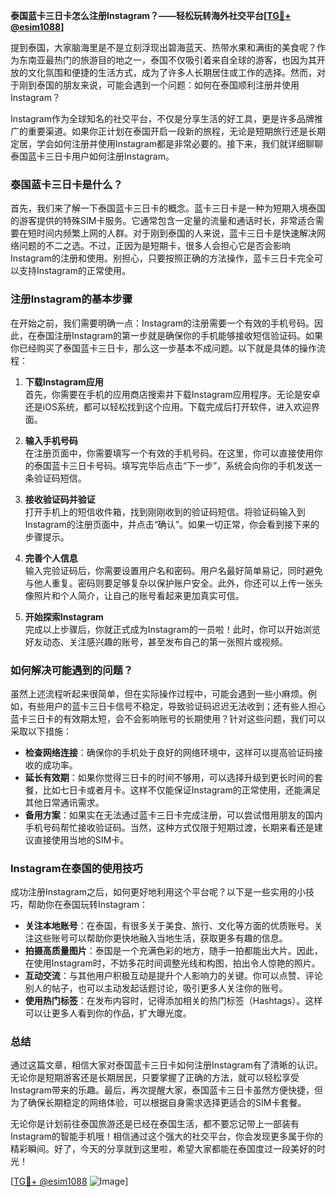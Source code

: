 **泰国蓝卡三日卡怎么注册Instagram？——轻松玩转海外社交平台[[TG💪+ @esim1088](https://t.me/s/esim1088)]**

提到泰国，大家脑海里是不是立刻浮现出碧海蓝天、热带水果和满街的美食呢？作为东南亚最热门的旅游目的地之一，泰国不仅吸引着来自全球的游客，也因为其开放的文化氛围和便捷的生活方式，成为了许多人长期居住或工作的选择。然而，对于刚到泰国的朋友来说，可能会遇到一个问题：如何在泰国顺利注册并使用Instagram？

Instagram作为全球知名的社交平台，不仅是分享生活的好工具，更是许多品牌推广的重要渠道。如果你正计划在泰国开启一段新的旅程，无论是短期旅行还是长期定居，学会如何注册并使用Instagram都是非常必要的。接下来，我们就详细聊聊泰国蓝卡三日卡用户如何注册Instagram。

### 泰国蓝卡三日卡是什么？

首先，我们来了解一下泰国蓝卡三日卡的概念。蓝卡三日卡是一种为短期入境泰国的游客提供的特殊SIM卡服务。它通常包含一定量的流量和通话时长，非常适合需要在短时间内频繁上网的人群。对于刚到泰国的人来说，蓝卡三日卡是快速解决网络问题的不二之选。不过，正因为是短期卡，很多人会担心它是否会影响Instagram的注册和使用。别担心，只要按照正确的方法操作，蓝卡三日卡完全可以支持Instagram的正常使用。

### 注册Instagram的基本步骤

在开始之前，我们需要明确一点：Instagram的注册需要一个有效的手机号码。因此，在泰国注册Instagram的第一步就是确保你的手机能够接收短信验证码。如果你已经购买了泰国蓝卡三日卡，那么这一步基本不成问题。以下就是具体的操作流程：

1. **下载Instagram应用**  
   首先，你需要在手机的应用商店搜索并下载Instagram应用程序。无论是安卓还是iOS系统，都可以轻松找到这个应用。下载完成后打开软件，进入欢迎界面。

2. **输入手机号码**  
   在注册页面中，你需要填写一个有效的手机号码。在这里，你可以直接使用你的泰国蓝卡三日卡号码。填写完毕后点击“下一步”，系统会向你的手机发送一条验证码短信。

3. **接收验证码并验证**  
   打开手机上的短信收件箱，找到刚刚收到的验证码短信。将验证码输入到Instagram的注册页面中，并点击“确认”。如果一切正常，你会看到接下来的步骤提示。

4. **完善个人信息**  
   输入完验证码后，你需要设置用户名和密码。用户名最好简单易记，同时避免与他人重复。密码则要足够复杂以保护账户安全。此外，你还可以上传一张头像照片和个人简介，让自己的账号看起来更加真实可信。

5. **开始探索Instagram**  
   完成以上步骤后，你就正式成为Instagram的一员啦！此时，你可以开始浏览好友动态、关注感兴趣的账号，甚至发布自己的第一张照片或视频。

### 如何解决可能遇到的问题？

虽然上述流程听起来很简单，但在实际操作过程中，可能会遇到一些小麻烦。例如，有些用户的蓝卡三日卡信号不稳定，导致验证码迟迟无法收到；还有些人担心蓝卡三日卡的有效期太短，会不会影响账号的长期使用？针对这些问题，我们可以采取以下措施：

- **检查网络连接**：确保你的手机处于良好的网络环境中，这样可以提高验证码接收的成功率。
- **延长有效期**：如果你觉得三日卡的时间不够用，可以选择升级到更长时间的套餐，比如七日卡或者月卡。这样不仅能保证Instagram的正常使用，还能满足其他日常通讯需求。
- **备用方案**：如果实在无法通过蓝卡三日卡完成注册，可以尝试借用朋友的国内手机号码帮忙接收验证码。当然，这种方式仅限于短期过渡，长期来看还是建议直接使用当地的SIM卡。

### Instagram在泰国的使用技巧

成功注册Instagram之后，如何更好地利用这个平台呢？以下是一些实用的小技巧，帮助你在泰国玩转Instagram：

- **关注本地账号**：在泰国，有很多关于美食、旅行、文化等方面的优质账号。关注这些账号可以帮助你更快地融入当地生活，获取更多有趣的信息。
- **拍摄高质量图片**：泰国是一个充满色彩的地方，随手一拍都能出大片。因此，在使用Instagram时，不妨多花时间调整光线和构图，拍出令人惊艳的照片。
- **互动交流**：与其他用户积极互动是提升个人影响力的关键。你可以点赞、评论别人的帖子，也可以主动发起话题讨论，吸引更多人关注你的账号。
- **使用热门标签**：在发布内容时，记得添加相关的热门标签（Hashtags）。这样可以让更多人看到你的作品，扩大曝光度。

### 总结

通过这篇文章，相信大家对泰国蓝卡三日卡如何注册Instagram有了清晰的认识。无论你是短期游客还是长期居民，只要掌握了正确的方法，就可以轻松享受Instagram带来的乐趣。最后，再次提醒大家，泰国蓝卡三日卡虽然方便快捷，但为了确保长期稳定的网络体验，可以根据自身需求选择更适合的SIM卡套餐。

无论你是计划前往泰国旅游还是已经在泰国生活，都不要忘记带上一部装有Instagram的智能手机哦！相信通过这个强大的社交平台，你会发现更多属于你的精彩瞬间。好了，今天的分享就到这里啦，希望大家都能在泰国度过一段美好的时光！

[[TG💪+ @esim1088](https://t.me/s/esim1088) ![Image](https://i.postimg.cc/4NQfJmqS/Snipaste-2025-05-13-00-14-12.png)]